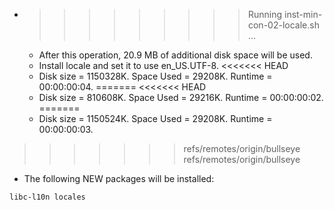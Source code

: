 * >>>>>>>>> Running inst-min-con-02-locale.sh ...
  * After this operation, 20.9 MB of additional disk space will be used.
  * Install locale and set it to use en_US.UTF-8.
<<<<<<< HEAD
  * Disk size = 1150328K. Space Used = 29208K. Runtime = 00:00:00:04.
=======
<<<<<<< HEAD
  * Disk size = 810608K. Space Used = 29216K. Runtime = 00:00:00:02.
=======
  * Disk size = 1150524K. Space Used = 29208K. Runtime = 00:00:00:03.
>>>>>>> refs/remotes/origin/bullseye
>>>>>>> refs/remotes/origin/bullseye
  * The following NEW packages will be installed:
  ```bash
libc-l10n locales
  ```

